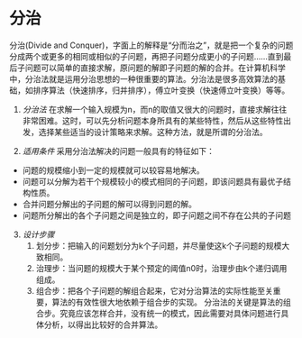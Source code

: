 # 分治
分治(Divide and Conquer)，字面上的解释是“分而治之”，就是把一个复杂的问题分成两个或更多的相同或相似的子问题，再把子问题分成更小的子问题……直到最后子问题可以简单的直接求解，原问题的解即子问题的解的合并。在计算机科学中，分治法就是运用分治思想的一种很重要的算法。分治法是很多高效算法的基础，如排序算法（快速排序，归并排序），傅立叶变换（快速傅立叶变换）等等。

1. *分治法*
在求解一个输入规模为n，而n的取值又很大的问题时，直接求解往往非常困难。这时，可以先分析问题本身所具有的某些特性，然后从这些特性出发，选择某些适当的设计策略来求解。这种方法，就是所谓的分治法。

2. *适用条件*
采用分治法解决的问题一般具有的特征如下：
-  问题的规模缩小到一定的规模就可以较容易地解决。
-  问题可以分解为若干个规模较小的模式相同的子问题，即该问题具有最优子结构性质。
-  合并问题分解出的子问题的解可以得到问题的解。
-  问题所分解出的各个子问题之间是独立的，即子问题之间不存在公共的子问题

3. *设计步骤*
	1. 划分步：把输入的问题划分为k个子问题，并尽量使这k个子问题的规模大致相同。
	2. 治理步：当问题的规模大于某个预定的阈值n0时，治理步由k个递归调用组成。
	3. 组合步：把各个子问题的解组合起来，它对分治算法的实际性能至关重要，算法的有效性很大地依赖于组合步的实现。
分治法的关键是算法的组合步。究竟应该怎样合并，没有统一的模式，因此需要对具体问题进行具体分析，以得出比较好的合并算法。